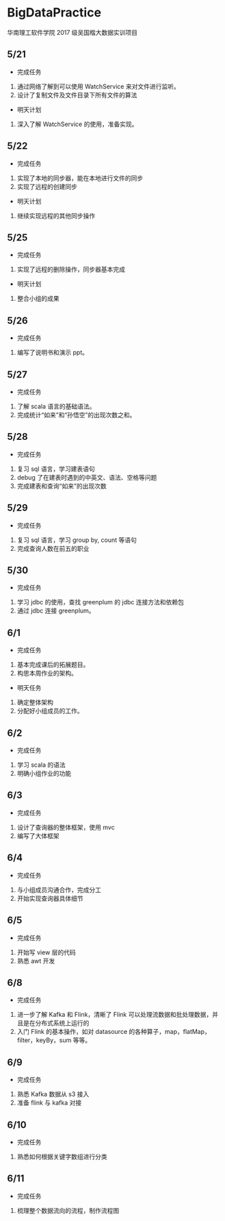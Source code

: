 # BigDataPractice
华南理工软件学院 2017 级吴国楷大数据实训项目


## 5/21 
* 完成任务
1. 通过网络了解到可以使用 WatchService 来对文件进行监听。
2. 设计了复制文件及文件目录下所有文件的算法

* 明天计划
1. 深入了解 WatchService 的使用，准备实现。

## 5/22
* 完成任务
1. 实现了本地的同步器，能在本地进行文件的同步
2. 实现了远程的创建同步

* 明天计划
1. 继续实现远程的其他同步操作

## 5/25
* 完成任务
1. 实现了远程的删除操作，同步器基本完成

* 明天计划
1. 整合小组的成果

## 5/26
* 完成任务
1. 编写了说明书和演示 ppt。


## 5/27
* 完成任务
1. 了解 scala 语言的基础语法。
2. 完成统计“如来”和“孙悟空”的出现次数之和。

## 5/28
* 完成任务
1. 复习 sql 语言，学习建表语句
2. debug 了在建表时遇到的中英文、语法、空格等问题
2. 完成建表和查询“如来”的出现次数

## 5/29
* 完成任务
1. 复习 sql 语言，学习 group by, count 等语句
2. 完成查询人数在前五的职业

## 5/30
* 完成任务
1. 学习 jdbc 的使用，查找 greenplum 的 jdbc 连接方法和依赖包
2. 通过 jdbc 连接 greenplum。

## 6/1
* 完成任务
1. 基本完成课后的拓展题目。
2. 构思本周作业的架构。

* 明天任务
1. 确定整体架构
2. 分配好小组成员的工作。

## 6/2
* 完成任务
1. 学习 scala 的语法
2. 明确小组作业的功能

## 6/3
* 完成任务
1. 设计了查询器的整体框架，使用 mvc 
2. 编写了大体框架

## 6/4
* 完成任务
1. 与小组成员沟通合作，完成分工
2. 开始实现查询器具体细节

## 6/5
* 完成任务
1. 开始写 view 层的代码
2. 熟悉 awt 开发

## 6/8
* 完成任务
1. 进一步了解 Kafka 和 Flink，清晰了 Flink 可以处理流数据和批处理数据，并且是在分布式系统上运行的
2. 入门 Flink 的基本操作，如对 datasource 的各种算子，map，flatMap，filter，keyBy，sum 等等。

## 6/9
* 完成任务
1. 熟悉 Kafka 数据从 s3 接入
2. 准备 flink 与 kafka 对接

## 6/10
* 完成任务
1. 熟悉如何根据关键字数组进行分类

## 6/11
* 完成任务
1. 梳理整个数据流向的流程，制作流程图
